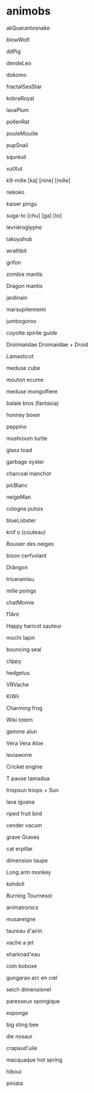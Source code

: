 # animobs
akQuarantesnake

blowWolf

ddPig

dendeLeo

dokomo

fractalSeaStar

kobraRoyal

lavaPlum

pollenRat

pouleMouille

pupSnail

squreuil

xutXut

k9-mille [ka] [nine] [mille]

nekoko

kaiser pingu

suga-to [chu] [ga] [to]

levriéroglyphe

takoyahub

wrathbit

grifon

zombie mantis

Dragon mantis

jardinain

marsupilennemi

jumbogoroo

coyotte spirite guide

Droiimaiidae Droimaiidae + Droid

Lamasticot

meduse cube

mouton ecume

meduse mongolfiere

balaie bros (fantasia)

honney boxer

peppino

mushroom turtle

glass toad

garbage oyster

charcoal manchot

picBlanc

neigeMan

cologne putois

blueLobster

knif o (couteau)

Bousier des neiges

bison cerfvolant

Drângon 

triceramisu

mille poings

chatMomie

f1Ant

Happy haricot sauteur

mochi lapin

bouncing seal

clippy

hedgetus

VRVache

KiWii

Charming frog

Wiki totem

gemme alun

Vera Vera Aloe

leviaworm

Cricket engine

T pause tamadua

triopsun triops + Sun

lava iguana

riped fruit bird

cender vacum

grave Graves

cat  erpillar

dimension taupe

Long arm monkey

kohdoll

Burning Tournesol

animatronics

musareigne

taureau d'airin

vache a jet

sharknad'eau

coin boboxe

gungarao arc en ciel

seich dimensionel

paresseux spongique

esponge 

big sting bee

die nosaur

crapaud'uile

macquaque hot spring

hiboui

piniata
